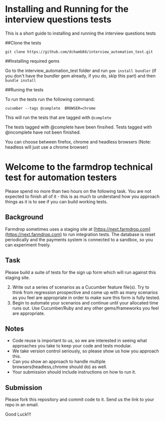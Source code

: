 Installing and Running for the interview questions tests
====================================

This is a short guide to installing and running the interview questions tests  

##Clone the tests

`git clone https://github.com/dchamb84/interview_automation_test.git`

##Installing required gems

Go to the interview_automation_test folder and run `gem install bundler` (if you don't have the bundler gem already, if you do, skip this part) and then `bundle install`

##Runing the tests

To run the tests run the following command:

`cucumber --tags @complete  BROWSER=chrome`

This will run the tests that are tagged with `@complete`

The tests tagged with @complete have been finsihed. Tests tagged with @incomplete have not been finished.


You can choose between firefox, chrome and headless browsers (Note: headless will just use a chrome browser)




























# Welcome to the farmdrop technical test for automation testers

Please spend no more than two hours on the following task. You are not expected to finish all of it - this is as much to understand how you approach things as it is to see if you can build working tests.

## Background
Farmdrop sometimes uses a staging site at [https://next.farmdrop.com](https://next.farmdrop.com) to run integration tests.  The database is reset periodically and the payments system is connected to a sandbox, so you can experiment freely.

## Task
Please build a suite of tests for the sign up form which will run against this staging site.

2. Write out a series of scenarios as a Cucumber feature file(s). Try to think from regression prospective and come up with as many scenarios as you feel are appropriate in order to make sure this form is fully tested.
2. Begin to automate your scenarios and continue until your allocated time runs out. Use Cucumber/Ruby and any other gems/frameworks you feel are appropriate.

## Notes
* Code reuse is important to us, so we are interested in seeing what approaches you take to keep your code and tests modular.
* We take version control seriously, so please show us how you approach this.
* Can you show an approach to handle multiple browsers(headless,chrome should do) as well.
* Your submission should include instructions on how to run it.

## Submission
Please fork this repository and commit code to it. Send us the link to your repo in an email.

Good Luck!!!
